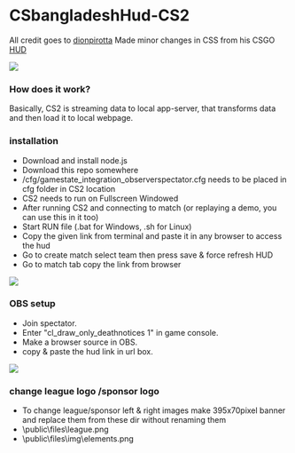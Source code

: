 ﻿# CSbangladeshHud-CS2
All credit goes to [dionpirotta](https://github.com/dionpirotta)
Made minor changes in CSS from his CSGO [HUD](https://github.com/dionpirotta/Custom-CSGO-HUD#examples)

![](https://i.postimg.cc/pLjyWDp4/vlcsnap-2023-10-16-18h40m22s166.png)

### How does it work?
Basically, CS2 is streaming data to local app-server, that transforms data and then load it to local webpage.

### installation
- Download and install node.js
- Download this repo somewhere
- /cfg/gamestate_integration_observerspectator.cfg needs to be placed in cfg folder in CS2 location
- CS2 needs to run on Fullscreen Windowed 
- After running CS2 and connecting to match (or replaying a demo, you can use this in it too)
- Start RUN file (.bat for Windows, .sh for Linux)
- Copy the given link from terminal and paste it in any browser to access the hud
- Go to create match select team then press save & force refresh HUD
- Go to match tab copy the link from browser

![](https://i.postimg.cc/G2SV64wK/image-2023-10-16-190538812.png)

### OBS setup 
- Join spectator.
- Enter "cl_draw_only_deathnotices 1" in game console.
- Make a browser source in OBS.
- copy & paste the hud link in url box.

 ![](https://i.postimg.cc/DfL9L646/image-2023-10-17-105054631.png)

### change league logo /sponsor logo

- To change league/sponsor left & right images make 395x70pixel banner and replace them from these dir without renaming them
- \public\files\league.png
- \public\files\img\elements.png



